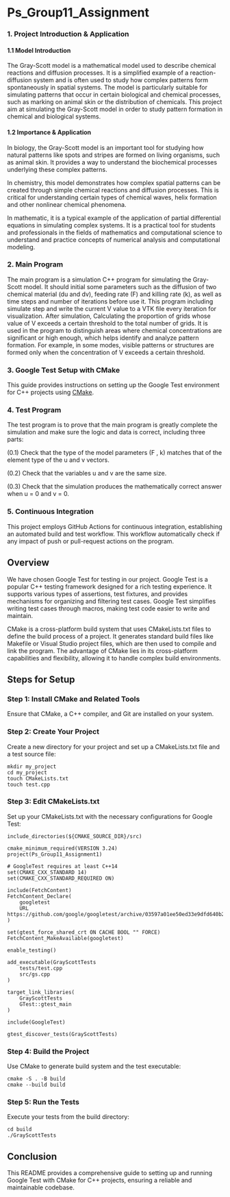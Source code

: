 # Ps_Group11_Assignment

### 1. Project Introduction & Application

#### 1.1 Model Introduction

​The Gray-Scott model is a mathematical model used to describe chemical reactions and diffusion processes. It is a simplified example of a reaction-diffusion system and is often used to study how complex patterns form spontaneously in spatial systems. The model is particularly suitable for simulating patterns that occur in certain biological and chemical processes, such as marking on animal skin or the distribution of chemicals. This project aim at simulating the Gray-Scott model in order to study pattern formation in chemical and biological systems.

#### 1.2 Importance & Application

​In biology, the Gray-Scott model is an important tool for studying how natural patterns like spots and stripes are formed on living organisms, such as animal skin. It provides a way to understand the biochemical processes underlying these complex patterns. 

​In chemistry, this model demonstrates how complex spatial patterns can be created through simple chemical reactions and diffusion processes. This is critical for understanding certain types of chemical waves, helix formation and other nonlinear chemical phenomena.

​In mathematic,  it is a typical example of the application of partial differential equations in simulating complex systems. It is a practical tool for students and professionals in the fields of mathematics and computational science to understand and practice concepts of numerical analysis and computational modeling.



### 2. Main Program

​The main program is a simulation C++ program for simulating the Gray-Scott model.  It should initial some parameters  such as the diffusion of two chemical material (du and dv), feeding rate (F) and killing rate (k), as well as time steps and number of iterations before use it. This program including simulate step and write the current V value to a VTK file every iteration for visualization. After simulation, Calculating the proportion of grids whose value of V exceeds a certain threshold to the total number of grids. It is used in the program to distinguish areas where chemical concentrations are significant or high enough, which helps identify and analyze pattern formation. For example, in some modes, visible patterns or structures are formed only when the concentration of V exceeds a certain threshold.


### 3. Google Test Setup with CMake

This guide provides instructions on setting up the Google Test environment for C++ projects using [CMake](https://cmake.org/).


### 4. Test Program

​The test program is to prove that the main program is greatly complete the simulation and make sure the logic and data is correct, including three parts:

(0.1) Check that the type of the model parameters (F , k) matches that of the element type of the u and v vectors.

(0.2) Check that the variables u and v are the same size.

(0.3) Check that the simulation produces the mathematically correct answer when u = 0 and v = 0.

### 5. Continuous Integration

This project employs GitHub Actions for continuous integration, establishing an automated build and test workflow. This workflow automatically check if any impact of push or pull-request actions on the program.


## Overview

We have chosen Google Test for testing in our project. Google Test is a popular C++ testing framework designed for a rich testing experience. It supports various types of assertions, test fixtures, and provides mechanisms for organizing and filtering test cases. Google Test simplifies writing test cases through macros, making test code easier to write and maintain.

CMake is a cross-platform build system that uses CMakeLists.txt files to define the build process of a project. It generates standard build files like Makefile or Visual Studio project files, which are then used to compile and link the program. The advantage of CMake lies in its cross-platform capabilities and flexibility, allowing it to handle complex build environments.

## Steps for Setup

### Step 1: Install CMake and Related Tools

Ensure that CMake, a C++ compiler, and Git are installed on your system.

### Step 2: Create Your Project

Create a new directory for your project and set up a CMakeLists.txt file and a test source file:

```
mkdir my_project
cd my_project
touch CMakeLists.txt
touch test.cpp
```

### Step 3: Edit CMakeLists.txt

Set up your CMakeLists.txt with the necessary configurations for Google Test:

```
include_directories(${CMAKE_SOURCE_DIR}/src)

cmake_minimum_required(VERSION 3.24)
project(Ps_Group11_Assignment1)

# GoogleTest requires at least C++14
set(CMAKE_CXX_STANDARD 14)
set(CMAKE_CXX_STANDARD_REQUIRED ON)

include(FetchContent)
FetchContent_Declare(
    googletest
    URL https://github.com/google/googletest/archive/03597a01ee50ed33e9dfd640b249b4be3799d395.zip
)

set(gtest_force_shared_crt ON CACHE BOOL "" FORCE)
FetchContent_MakeAvailable(googletest)

enable_testing()

add_executable(GrayScottTests
    tests/test.cpp
    src/gs.cpp
)

target_link_libraries(
    GrayScottTests
    GTest::gtest_main
)

include(GoogleTest)

gtest_discover_tests(GrayScottTests)
```

### Step 4: Build the Project

Use CMake to generate build system and the test executable:

```
cmake -S . -B build
cmake --build build
```

### Step 5: Run the Tests

Execute your tests from the build directory:

```
cd build
./GrayScottTests
```

## Conclusion

This README provides a comprehensive guide to setting up and running Google Test with CMake for C++ projects, ensuring a reliable and maintainable codebase.

